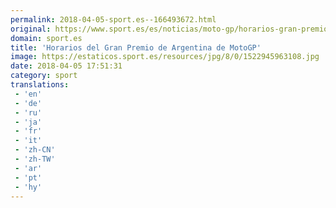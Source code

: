 ```yaml
---
permalink: 2018-04-05-sport.es--166493672.html
original: https://www.sport.es/es/noticias/moto-gp/horarios-gran-premio-argentina-motogp-6737307?utm_source=rss-noticias&utm_medium=feed&utm_campaign=moto-gp
domain: sport.es
title: 'Horarios del Gran Premio de Argentina de MotoGP'
image: https://estaticos.sport.es/resources/jpg/8/0/1522945963108.jpg
date: 2018-04-05 17:51:31
category: sport
translations: 
 - 'en'
 - 'de'
 - 'ru'
 - 'ja'
 - 'fr'
 - 'it'
 - 'zh-CN'
 - 'zh-TW'
 - 'ar'
 - 'pt'
 - 'hy'
---
```


